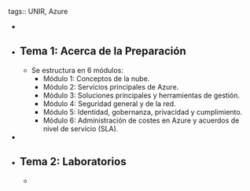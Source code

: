 tags:: UNIR, Azure

-
- ## Tema 1: Acerca de la Preparación
	- Se estructura en 6 módulos:
		- Módulo 1: Conceptos de la nube.
		- Módulo 2: Servicios principales de Azure.
		- Módulo 3: Soluciones principales y herramientas de gestión.
		- Módulo 4: Seguridad general y de la red.
		- Módulo 5: Identidad, gobernanza, privacidad y cumplimiento.
		- Módulo 6: Administración de costes en Azure y acuerdos de nivel de servicio (SLA).
-
- ## Tema 2: Laboratorios
	-